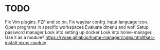 # TODO

Fix Vim plugins. FZF and so on.
Fix waybar config. Input language icon.
Open programs in specific workspaces
Evaluate dmenu and wofi
Setup password manager
Look into setting up docker
Look into home-manager. Use it as a module? https://rycee.gitlab.io/home-manager/index.html#sec-install-nixos-module
